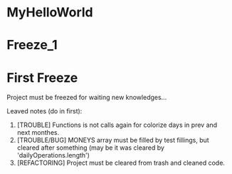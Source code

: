# MyHelloWorld
# Freeze_1
# First Freeze

Project must be freezed for waiting new knowledges...

Leaved notes (do in first):
1. [TROUBLE] Functions is not calls again for colorize days in prev and next monthes.
2. [TROUBLE/BUG] MONEYS array must be filled by test fillings, but cleared after something (may be it was cleared by 'dailyOperations.length')
3. [REFACTORING] Project must be cleared from trash and cleaned code.